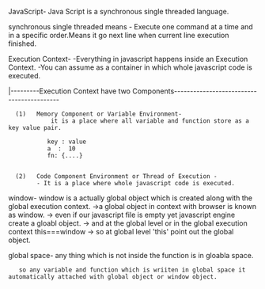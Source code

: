 JavaScript- Java Script is a synchronous single threaded language.

synchronous single threaded means - Execute one command at a time and in a specific order.Means it go next line when current line execution finished.

Execution Context-
  -Everything in javascript happens inside an Execution Context.
  -You can assume as a container in which whole javascript code is executed.

  |---------Execution Context have two  Components------------------------------------------
      
      (1)   Memory Component or Variable Environment-
                it is a place where all variable and function store as a key value pair.
              
               key : value
               a  :  10
               fn: {....}


      (2)   Code Component Environment or Thread of Execution -   
            - It is a place where whole javascript code is executed.        




window-
  window is a actually global object which is created along with the global execution context.
  ->a global object in context with browser is known as window.
  -> even if our javascript file is empty yet javascript engine create a gloabl object.
  -> and at the global level or in the global execution context
        this===window
  -> so at global level 'this' point out the global object.

  global space-
       any thing which is not inside the function is in gloabla space.

       so any variable and function which is wriiten in global space it automatically attached with global object or window object.
